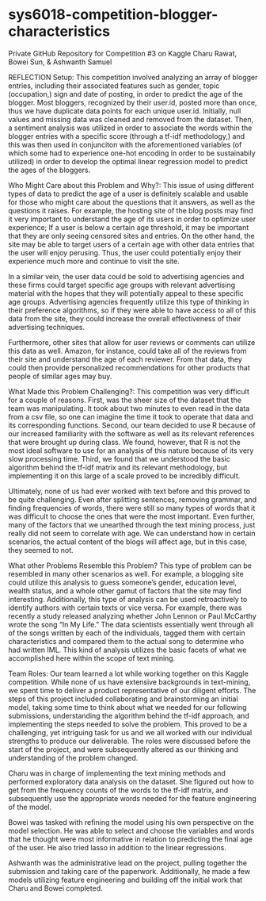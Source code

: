 # sys6018-competition-blogger-characteristics
Private GitHub Repository for Competition #3 on Kaggle
Charu Rawat, Bowei Sun, & Ashwanth Samuel

REFLECTION
  Setup:
This competition involved analyzing an array of blogger entries, including their associated features such as gender, topic (occupation,) sign and date of posting, in order to predict the age of the blogger. Most bloggers, recognized by their user.id, posted more than once, thus we have duplicate data points for each unique user.id. Initially, null values and missing data was cleaned and removed from the dataset. Then, a sentiment analysis was utilized in order to associate the words within the blogger entries with a specific score (through a tf-idf methodology,) and this was then used in conjunciton with the aforementioned variables (of which some had to experience one-hot encoding in order to be sustainabily utilized) in order to develop the optimal linear regression model to predict the ages of the bloggers. 
  
  Who Might Care about this Problem and Why?:
This issue of using different types of data to predict the age of a user is definitely scalable and usable for those who might care about the questions that it answers, as well as the questions it raises. For example, the hosting site of the blog posts may find it very important to understand the age of its users in order to optimize user experience; If a user is below a certain age threshold, it may be important that they are only seeing censored sites and entries. On the other hand, the site may be able to target users of a certain age with other data entries that the user will enjoy perusing. Thus, the user could potentially enjoy their experience much more and continue to visit the site. 

In a similar vein, the user data could be sold to advertising agencies and these firms could target specific age groups with relevant advertising material with the hopes that they will potentially appeal to these specific age groups. Advertising agencies frequently utilize this type of thinking in their preference algorithms, so if they were able to have access to all of this data from the site, they could increase the overall effectiveness of their advertising techniques. 

Furthermore, other sites that allow for user reviews or comments can utilize this data as well. Amazon, for instance, could take all of the reviews from their site and understand the age of each reviewer. From that data, they could then provide personalized recommendations for other products that people of similar ages may buy. 

  What Made this Problem Challenging?:
This competition was very difficult for a couple of reasons. First, was the sheer size of the dataset that the team was manipulating. It took about two minutes to even read in the data from a csv file, so one can imagine the time it took to operate that data and its corresponding functions. Second, our team decided to use R because of our increased familiarity with the software as well as its relevant references that were brought up during class. We found, however, that R is not the most ideal software to use for an analysis of this nature because of its very slow processing time. Third, we found that we understood the basic algorithm behind the tf-idf matrix and its relevant methodology, but implementing it on this large of a scale proved to be incredibly difficult. 

Ultimately, none of us had ever worked with text before and this proved to be quite challenging. Even after splitting sentences, removing grammar, and finding frequencies of words, there were still so many types of words that it was difficult to choose the ones that were the most important. Even further, many of the factors that we unearthed through the text mining process, just really did not seem to correlate with age. We can understand how in certain scenarios, the actual content of the blogs will affect age, but in this case, they seemed to not. 

  What other Problems Resemble this Problem?
This type of problem can be resembled in many other scenarios as well. For example, a blogging site could utilize this analysis to guess someone’s gender, education level, wealth status, and a whole other gamut of factors that the site may find interesting. Additionally, this type of analysis can be used retroactively to identify authors with certain texts or vice versa. For example, there was recently a study released analyzing whether John Lennon or Paul McCarthy wrote the song “In My Life.” The data scientists essentially went through all of the songs written by each of the individuals, tagged them with certain characteristics and compared them to the actual song to determine who had written IML. This kind of analysis utilizes the basic facets of what we accomplished here within the scope of text mining.

  Team Roles:
Our team learned a lot while working together on this Kaggle competition. While none of us have extensive backgrounds in text-mining, we spent time to deliver a product representative of our diligent efforts. The steps of this project included collaborating and brainstorming an initial model, taking some time to think about what we needed for our following submissions, understanding the algorithm behind the tf-idf approach, and implementing the steps needed to solve the problem. This proved to be a challenging, yet intriguing task for us and we all worked with our individual strengths to produce our deliverable. The roles were discussed before the start of the project, and were subsequently altered as our thinking and understanding of the problem changed.

Charu was in charge of implementing the text mining methods and performed exploratory data analysis on the dataset. She figured out how to get from the frequency counts of the words to the tf-idf matrix, and subsequently use the appropriate words needed for the feature engineering of the model.

Bowei was tasked with refining the model using his own perspective on the model selection. He was able to select and choose the variables and words that he thought were most informative in relation to predicting the final age of the user. He also tried lasso in addition to the linear regressions. 

Ashwanth was the administrative lead on the project, pulling together the submission and taking care of the paperwork. Additionally, he made a few models utilizing feature engineering and building off the initial work that Charu and Bowei completed.

